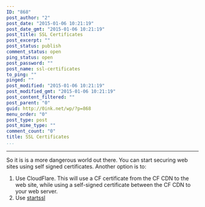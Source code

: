 ```yaml
---
ID: "868"
post_author: "2"
post_date: "2015-01-06 10:21:19"
post_date_gmt: "2015-01-06 10:21:19"
post_title: SSL Certificates
post_excerpt: ""
post_status: publish
comment_status: open
ping_status: open
post_password: ""
post_name: ssl-certificates
to_ping: ""
pinged: ""
post_modified: "2015-01-06 10:21:19"
post_modified_gmt: "2015-01-06 10:21:19"
post_content_filtered: ""
post_parent: "0"
guid: http://0ink.net/wp/?p=868
menu_order: "0"
post_type: post
post_mime_type: ""
comment_count: "0"
title: SSL Certificates
...
```

---

So it is is a more dangerous world out there. You can start securing web sites using self signed certificates. Another option is to:

1.  Use CloudFlare. This will use a CF certificate from the CF CDN to the web site, while using a self-signed certificate between the CF CDN to your web server.
2.  Use [startssl](https://www.startssl.com/)
